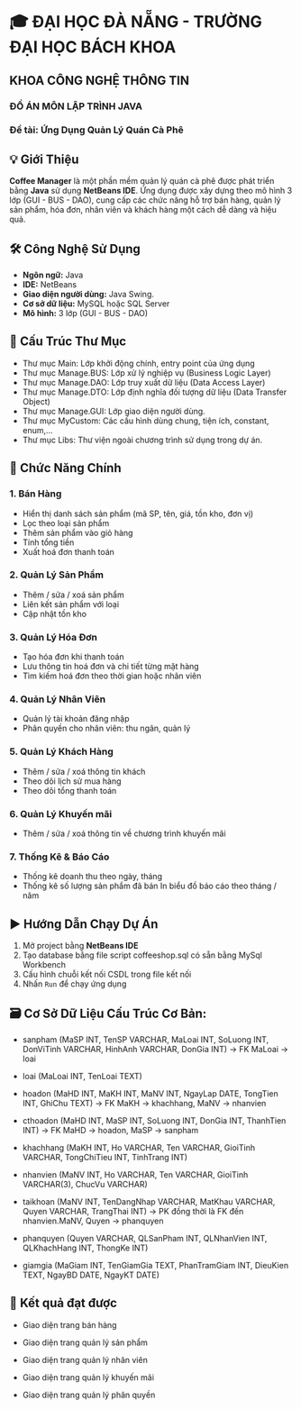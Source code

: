 # 🎓 ĐẠI HỌC ĐÀ NẴNG - TRƯỜNG ĐẠI HỌC BÁCH KHOA  
## KHOA CÔNG NGHỆ THÔNG TIN  
### ĐỒ ÁN MÔN LẬP TRÌNH JAVA
### Đề tài: Ứng Dụng Quản Lý Quán Cà Phê

## 💡 Giới Thiệu
**Coffee Manager** là một phần mềm quản lý quán cà phê được phát triển bằng **Java** sử dụng **NetBeans IDE**. Ứng dụng được xây dựng theo mô hình 3 lớp (GUI - BUS - DAO), cung cấp các chức năng hỗ trợ bán hàng, quản lý sản phẩm, hóa đơn, nhân viên và khách hàng một cách dễ dàng và hiệu quả.
## 🛠️ Công Nghệ Sử Dụng

- **Ngôn ngữ:** Java
- **IDE:** NetBeans
- **Giao diện người dùng:** Java Swing.
- **Cơ sở dữ liệu:** MySQL hoặc SQL Server
- **Mô hình:** 3 lớp (GUI - BUS - DAO)

## 🧱 Cấu Trúc Thư Mục
- Thư mục Main: Lớp khởi động chính, entry point của ứng dụng
- Thư mục Manage.BUS: Lớp xử lý nghiệp vụ (Business Logic Layer)
- Thư mục Manage.DAO: Lớp truy xuất dữ liệu (Data Access Layer)
- Thư mục Manage.DTO: Lớp định nghĩa đối tượng dữ liệu (Data Transfer Object)
- Thư mục Manage.GUI: Lớp giao diện người dùng.
- Thư mục MyCustom: Các cấu hình dùng chung, tiện ích, constant, enum,...
- Thư mục Libs: Thư viện ngoài chương trình sử dụng trong dự án.

## 📌 Chức Năng Chính

### 1. Bán Hàng

- Hiển thị danh sách sản phẩm (mã SP, tên, giá, tồn kho, đơn vị)
- Lọc theo loại sản phẩm
- Thêm sản phẩm vào giỏ hàng
- Tính tổng tiền
- Xuất hoá đơn thanh toán

### 2. Quản Lý Sản Phẩm

- Thêm / sửa / xoá sản phẩm
- Liên kết sản phẩm với loại
- Cập nhật tồn kho

### 3. Quản Lý Hóa Đơn

- Tạo hóa đơn khi thanh toán
- Lưu thông tin hoá đơn và chi tiết từng mặt hàng
- Tìm kiếm hoá đơn theo thời gian hoặc nhân viên

### 4. Quản Lý Nhân Viên

- Quản lý tài khoản đăng nhập
- Phân quyền cho nhân viên: thu ngân, quản lý

### 5. Quản Lý Khách Hàng

- Thêm / sửa / xoá thông tin khách
- Theo dõi lịch sử mua hàng
- Theo dõi tổng thanh toán
### 6. Quản Lý Khuyến mãi

- Thêm / sửa / xoá thông tin về chương trình khuyến mãi 

### 7. Thống Kê & Báo Cáo

- Thống kê doanh thu theo ngày, tháng
- Thống kê số lượng sản phẩm đã bán
  In biểu đồ báo cáo theo tháng / năm

## ▶️ Hướng Dẫn Chạy Dự Án

1. Mở project bằng **NetBeans IDE**
2. Tạo database bằng file script coffeeshop.sql có sẵn bằng MySql Workbench
3. Cấu hình chuỗi kết nối CSDL trong file kết nối
4. Nhấn `Run` để chạy ứng dụng



## 🗃️ Cơ Sở Dữ Liệu Cấu Trúc Cơ Bản: 
- sanpham (MaSP INT, TenSP VARCHAR, MaLoai INT, SoLuong INT, DonViTinh VARCHAR, HinhAnh VARCHAR, DonGia INT)
  → FK MaLoai → loai

- loai (MaLoai INT, TenLoai TEXT)

- hoadon (MaHD INT, MaKH INT, MaNV INT, NgayLap DATE, TongTien INT, GhiChu TEXT)
  → FK MaKH → khachhang, MaNV → nhanvien

- cthoadon (MaHD INT, MaSP INT, SoLuong INT, DonGia INT, ThanhTien INT)
  → FK MaHD → hoadon, MaSP → sanpham

- khachhang (MaKH INT, Ho VARCHAR, Ten VARCHAR, GioiTinh VARCHAR, TongChiTieu INT, TinhTrang INT)

- nhanvien (MaNV INT, Ho VARCHAR, Ten VARCHAR, GioiTinh VARCHAR(3), ChucVu VARCHAR)

- taikhoan (MaNV INT, TenDangNhap VARCHAR, MatKhau VARCHAR, Quyen VARCHAR, TrangThai INT)
  → PK đồng thời là FK đến nhanvien.MaNV, Quyen → phanquyen

- phanquyen (Quyen VARCHAR, QLSanPham INT, QLNhanVien INT, QLKhachHang INT, ThongKe INT)

- giamgia (MaGiam INT, TenGiamGia TEXT, PhanTramGiam INT, DieuKien TEXT, NgayBD DATE, NgayKT DATE)
  
## 🎯 Kết quả đạt được

- Giao diện trang bán hàng
  
- Giao diện trang quản lý sản phẩm
  
- Giao diện trang quản lý nhân viên
  
- Giao diện trang quản lý khuyến mãi
  
- Giao diện trang quản lý phân quyền


